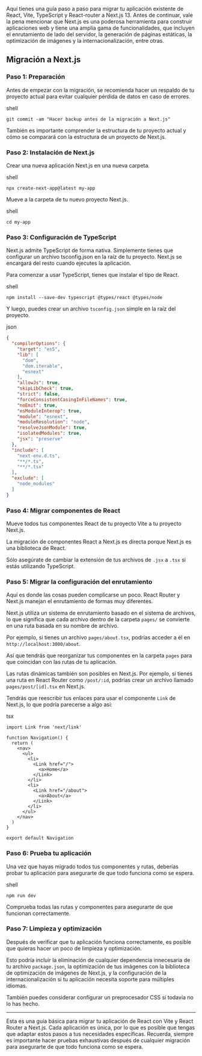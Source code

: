 Aquí tienes una guía paso a paso para migrar tu aplicación existente de React, Vite, TypeScript y React-router a Next.js 13. Antes de continuar, vale la pena mencionar que Next.js es una poderosa herramienta para construir aplicaciones web y tiene una amplia gama de funcionalidades, que incluyen el enrutamiento de lado del servidor, la generación de páginas estáticas, la optimización de imágenes y la internacionalización, entre otras.

Migración a Next.js
-------------------

### **Paso 1: Preparación**

Antes de empezar con la migración, se recomienda hacer un respaldo de tu proyecto actual para evitar cualquier pérdida de datos en caso de errores.

shell

```shell
git commit -am "Hacer backup antes de la migración a Next.js"
```

También es importante comprender la estructura de tu proyecto actual y cómo se comparará con la estructura de un proyecto de Next.js.

### **Paso 2: Instalación de Next.js**

Crear una nueva aplicación Next.js en una nueva carpeta.

shell

```shell
npx create-next-app@latest my-app
```

Mueve a la carpeta de tu nuevo proyecto Next.js.

shell

```shell
cd my-app
```

### **Paso 3: Configuración de TypeScript**

Next.js admite TypeScript de forma nativa. Simplemente tienes que configurar un archivo tsconfig.json en la raíz de tu proyecto. Next.js se encargará del resto cuando ejecutes la aplicación.

Para comenzar a usar TypeScript, tienes que instalar el tipo de React.

shell

```shell
npm install --save-dev typescript @types/react @types/node
```

Y luego, puedes crear un archivo `tsconfig.json` simple en la raíz del proyecto.

json

```json
{
  "compilerOptions": {
    "target": "es5",
    "lib": [
      "dom",
      "dom.iterable",
      "esnext"
    ],
    "allowJs": true,
    "skipLibCheck": true,
    "strict": false,
    "forceConsistentCasingInFileNames": true,
    "noEmit": true,
    "esModuleInterop": true,
    "module": "esnext",
    "moduleResolution": "node",
    "resolveJsonModule": true,
    "isolatedModules": true,
    "jsx": "preserve"
  },
  "include": [
    "next-env.d.ts",
    "**/*.ts",
    "**/*.tsx"
  ],
  "exclude": [
    "node_modules"
  ]
}
```

### **Paso 4: Migrar componentes de React**

Mueve todos tus componentes React de tu proyecto Vite a tu proyecto Next.js.

La migración de componentes React a Next.js es directa porque Next.js es una biblioteca de React.

Sólo asegúrate de cambiar la extensión de tus archivos de `.jsx` a `.tsx` si estás utilizando TypeScript.

### **Paso 5: Migrar la configuración del enrutamiento**

Aquí es donde las cosas pueden complicarse un poco. React Router y Next.js manejan el enrutamiento de formas muy diferentes.

Next.js utiliza un sistema de enrutamiento basado en el sistema de archivos, lo que significa que cada archivo dentro de la carpeta `pages/` se convierte en una ruta basada en su nombre de archivo.

Por ejemplo, si tienes un archivo `pages/about.tsx`, podrías acceder a él en `http://localhost:3000/about`.

Así que tendrás que reorganizar tus componentes en la carpeta `pages` para que coincidan con las rutas de tu aplicación.

Las rutas dinámicas también son posibles en Next.js. Por ejemplo, si tienes una ruta en React Router como `/post/:id`, podrías crear un archivo llamado `pages/post/[id].tsx` en Next.js.

Tendrás que reescribir tus enlaces para usar el componente `Link` de Next.js, lo que podría parecerse a algo así:

tsx

```tsx
import Link from 'next/link'

function Navigation() {
  return (
    <nav>
      <ul>
        <li>
          <Link href="/">
            <a>Home</a>
          </Link>
        </li>
        <li>
          <Link href="/about">
            <a>About</a>
          </Link>
        </li>
      </ul>
    </nav>
  )
}

export default Navigation
```

### **Paso 6: Prueba tu aplicación**

Una vez que hayas migrado todos tus componentes y rutas, deberías probar tu aplicación para asegurarte de que todo funciona como se espera.

shell

```shell
npm run dev
```

Comprueba todas las rutas y componentes para asegurarte de que funcionan correctamente.

### **Paso 7: Limpieza y optimización**

Después de verificar que tu aplicación funciona correctamente, es posible que quieras hacer un poco de limpieza y optimización.

Esto podría incluir la eliminación de cualquier dependencia innecesaria de tu archivo `package.json`, la optimización de tus imágenes con la biblioteca de optimización de imágenes de Next.js, y la configuración de la internacionalización si tu aplicación necesita soporte para múltiples idiomas.

También puedes considerar configurar un preprocesador CSS si todavía no lo has hecho.

---

Esta es una guía básica para migrar tu aplicación de React con Vite y React Router a Next.js. Cada aplicación es única, por lo que es posible que tengas que adaptar estos pasos a tus necesidades específicas. Recuerda, siempre es importante hacer pruebas exhaustivas después de cualquier migración para asegurarte de que todo funciona como se espera.